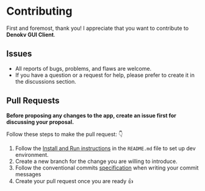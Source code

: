 # Contributing

First and foremost, thank you! I appreciate that you want to contribute to **Denokv GUI Client**.

## Issues

- All reports of bugs, problems, and flaws are welcome.
- If you have a question or a request for help, please prefer to create it in the discussions section.

## Pull Requests

**Before proposing any changes to the app, create an issue first for discussing your proposal.**

Follow these steps to make the pull request: 👇

1. Follow the [Install and Run instructions](README.md#install-and-run-localy) in the `README.md` file to set up dev environment.
2. Create a new branch for the change you are willing to introduce.
3. Follow the conventional commits [specification](https://www.conventionalcommits.org/en/v1.0.0/#specification) when writing your commit messages
4. Create your pull request once you are ready 👍
